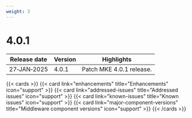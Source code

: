 ```yaml
---
weight: 3
---
```


# 4.0.1

| Release date | Version | Highlights                                                                                                                          |
|--------------|---------|-------------------------------------------------------------------------------------------------------------------------------------|
| 27&#8209;JAN&#8209;2025  | 4.0.1   | Patch MKE 4.0.1 release. |

{{< cards >}}
  {{< card link="enhancements" title="Enhancements" icon="support" >}}
  {{< card link="addressed-issues" title="Addressed issues" icon="support" >}}
  {{< card link="known-issues" title="Known issues" icon="support" >}}
  {{< card link="major-component-versions" title="Middleware component versions"
  icon="support" >}}
{{< /cards >}}
